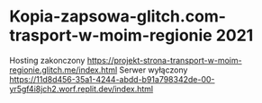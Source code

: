 # Kopia-zapsowa-glitch.com-trasport-w-moim-regionie 2021
Hosting zakonczony
https://projekt-strona-transport-w-moim-regionie.glitch.me/index.html
Serwer wyłączony         
https://11d8d456-35a1-4244-abdd-b91a798342de-00-yr5gf4i8jch2.worf.replit.dev/index.html

